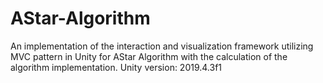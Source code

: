 # AStar-Algorithm

An implementation of the interaction and visualization framework utilizing MVC pattern in Unity for AStar Algorithm with the calculation of the algorithm implementation.
Unity version: 2019.4.3f1
